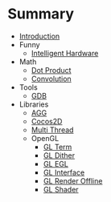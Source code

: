 # Summary

* [Introduction](README.md)
* Funny
    * [Intelligent Hardware](hexo/source/_posts/funny/intelligent_hardware.md)
* Math
    * [Dot Product](hexo/source/_posts/math/dot_product.md)
    * [Convolution](hexo/source/_posts/math/convolution.md)
* Tools
    * [GDB](hexo/source/_posts/tools/gdb.md)
* Libraries
    * [AGG](hexo/source/_posts/libraries/agg.md)
    * [Cocos2D](hexo/source/_posts/libraries/cocos2d.md)
    * [Multi Thread](hexo/source/_posts/libraries/multi-thread.md.md)
    * OpenGL
        * [GL Term](hexo/source/_posts/libraries/openg_term.md)
        * [GL Dither](hexo/source/_posts/libraries/opengl_dither.md)
        * [GL EGL](hexo/source/_posts/libraries/opengl_egl.md)
        * [GL Interface](hexo/source/_posts/libraries/opengl_interface.md)
        * [GL Render Offline](hexo/source/_posts/libraries/opengl_render_offline.md)
        * [GL Shader](hexo/source/_posts/libraries/opengl_shader.md)